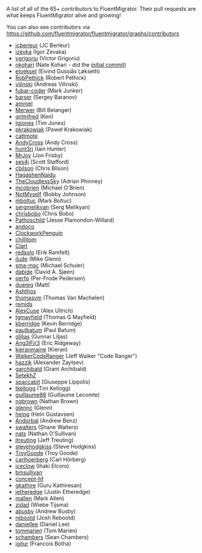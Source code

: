 A list of all of the 65+ contributors to FluentMigrator. Their pull requests are what keeps FluentMigrator alive and growing!

You can also see contributors via https://github.com/fluentmigrator/fluentmigrator/graphs/contributors

* [jcberleur](https://github.com/jcberleur) (JC Berleur)
* [izevka](https://github.com/izevka) (Igor Zevaka)
* [vgrigoriu](https://github.com/vgrigoriu) (Victor Grigoriu)
* [nkohari](https://github.com/nkohari) (Nate Kohari - did the [initial commit](https://github.com/schambers/fluentmigrator/commit/9acd6093fb5481862ed1c0c1fc507dea41ecfa6d))
* [eloekset](https://github.com/eloekset) (Eivind Gussiås Løkseth)
* [RobPethick](https://github.com/RobPethick) (Robert Pethick)
* [vilinski](https://github.com/vilinski) (Andreas Vilinski)
* [fubar-coder](https://github.com/fubar-coder) (Mark Junker)
* [barser](https://github.com/barser) (Sergey Baranov)
* [amroel](https://github.com/amroel)
* [Merwer](https://github.com/Merwer) (Bill Belanger)
* [qntmfred](https://github.com/qntmfred) (Ken)
* [tgjones](https://github.com/tgjones) (Tim Jones)
* [pkrakowiak](https://github.com/pkrakowiak) (Paweł Krakowiak)
* [cattmote](https://github.com/cattmote)
* [AndyCross](https://github.com/AndyCross) (Andy Cross)
* [hunt3ri](https://github.com/hunt3ri) (Iain Hunter)
* [MrJoy](https://github.com/MrJoy) (Jon Frisby)
* [ses4j](https://github.com/ses4j) (Scott Stafford)
* [cbilson](https://github.com/cbilson) (Chris Bilson)
* [HagashenNaidu](https://github.com/HagashenNaidu)
* [TheCloudlessSky](https://github.com/TheCloudlessSky) (Adrian Phinney)
* [mcobrien](https://github.com/mcobrien) (Michael O'Brien)
* [NotMyself](https://github.com/NotMyself) (Bobby Johnson)
* [mboltuc](https://github.com/mboltuc) (Mark Boltuc)
* [sergmelikyan](https://github.com/sergmelikyan) (Serg Melikyan)
* [chrisbobo](https://github.com/chrisbobo) (Chris Bobo)
* [Pathoschild](https://github.com/Pathoschild) (Jesse Plamondon-Willard)
* [andoco](https://github.com/andoco)
* [ClockworkPenguin](https://github.com/ClockworkPenguin)
* [chillitom](https://github.com/chillitom)
* [Clart](https://github.com/Clart)
* [redsolo](https://github.com/redsolo) (Erik Ramfelt)
* [ilude](https://github.com/ilude) (Mike Glenn)
* [sma-msc](https://github.com/sma-msc) (Michael Schuler)
* [dabide](https://github.com/dabide) (David A. Sjøen)
* [perfp](https://github.com/perfp) (Per-Frode Pedersen)
* [duereg](https://github.com/duereg) (Matt)
* [Ashthos](https://github.com/Ashthos)
* [thomasvm](https://github.com/thomasvm) (Thomas Van Machelen)
* [remids](https://github.com/remids)
* [AlexCuse](https://github.com/AlexCuse) (Alex Ullrich)
* [tgmayfield](https://github.com/tgmayfield) (Thomas G Mayfield)
* [kberridge](https://github.com/kberridge) (Kevin Berridge)
* [paulbatum](https://github.com/paulbatum) (Paul Batum)
* [gliljas](https://github.com/gliljas) (Gunnar Liljas)
* [Ang3lFir3](https://github.com/Ang3lFir3) (Eric Ridgeway)
* [kieranmaine](https://github.com/kieranmaine) (Kieran)
* [WalkerCodeRanger](https://github.com/WalkerCodeRanger) (Jeff Walker "Code Ranger")
* [hazzik](https://github.com/hazzik) (Alexander Zaytsev)
* [garchibald](https://github.com/garchibald) (Grant Archibald)
* [SetekhZ](https://github.com/SetekhZ)
* [spaccabit](https://github.com/spaccabit) (Giuseppe Lippolis)
* [tkellogg](https://github.com/tkellogg) (Tim Kellogg)
* [guillaume86](https://github.com/guillaume86) (Guillaume Lecomte)
* [ngbrown](https://github.com/ngbrown) (Nathan Brown)
* [glennc](https://github.com/glennc) (Glenn)
* [heing](https://github.com/heing) (Hein Gustavsen)
* [Andorbal](https://github.com/Andorbal) (Andrew Benz)
* [swalters](https://github.com/swalters) (Shane Walters)
* [nats](https://github.com/nats) (Nathan O'Sullivan)
* [jtreuting](https://github.com/jtreuting) (Jeff Treuting)
* [stevehodgkiss](https://github.com/stevehodgkiss) (Steve Hodgkiss)
* [TroyGoode](https://github.com/TroyGoode) (Troy Goode)
* [carlhoerberg](https://github.com/carlhoerberg) (Carl Hörberg)
* [iceclow](https://github.com/iceclow) (Iñaki Elcoro)
* [bmsullivan](https://github.com/bmsullivan)
* [concept-hf](https://github.com/concept-hf)
* [gkathire](https://github.com/gkathire) (Guru Kathiresan)
* [jetheredge](https://github.com/jetheredge) (Justin Etheredge)
* [mallen](https://github.com/mallen) (Mark Allen)
* [zidad](https://github.com/zidad) (Wiebe Tijsma)
* [abusby](https://github.com/abusby) (Andrew Busby)
* [rebootd](https://github.com/rebootd) (Josh Rebootd)
* [daniellee](https://github.com/daniellee) (Daniel Lee)
* [tommarien](https://github.com/tommarien) (Tom Marien)
* [schambers](https://github.com/schambers) (Sean Chambers)
* [igitur](https://github.com/igitur) (Francois Botha)
